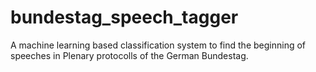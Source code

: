 # bundestag_speech_tagger
A machine learning based classification system to find the beginning of speeches in Plenary protocolls of the German Bundestag.  
